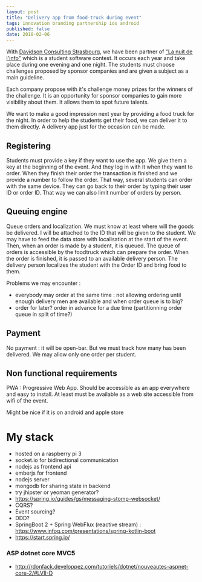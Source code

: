 ```yaml
---
layout: post
title: "Delivery app from food-truck during event"
tags: innovation branding partnership ios android
published: false
date: 2018-02-06
---
```


With [Davidson Consulting Strasbourg](https://www.davidson.fr/), we have been partner 
of ["La nuit de l'info"](https://www.nuitdelinfo.com/) which is a student software contest. It occurs each year and take place
during one evening and one night. The students must choose challenges proposed by sponsor companies and are given a
subject as a main guideline.

Each company propose with it's challenge money prizes for the winners of the challenge. It is an opportunity for 
sponsor companies to gain more visibility about them. It allows them to spot future talents.

We want to make a good impression next year by providing a food truck for the night. In order to help the students 
get their food, we can deliver it to them directly. A delivery app just for the occasion can be made.

## Registering

Students must provide a key if they want to use the app. We give them a key at the beginning of the event. And 
they log in with it when they want to order. When they finish their order the transaction is finished and we provide a number to follow the 
order. That way, several students can order with the same device. They can go back to their order by typing their user ID or order ID.
That way we can also limit number of orders by person.

## Queuing engine

Queue orders and localization.
We must know at least where will the goods be delivered. I will be attached to the ID that will be given to the student.
We may have to feed the data store with localisation at the start of the event.
Then, when an order is made by a student, it is queued. The queue of orders is accessible by the foodtruck which can prepare the order. When the order is finished, it is passed to an available delivery person. The delivery person localizes the student with the Order ID and bring food to them.

Problems we may encounter : 
- everybody may order at the same time : not allowing ordering until enough delivery men are available and when order queue is to big?
- order for later? order in advance for a due time (partitionning order queue in split of time?)

## Payment

No payment : it will be open-bar. But we must track how many has been delivered. We may allow only one order per student.

## Non functional requirements

PWA : Progressive Web App. Should be accessible as an app everywhere and easy to install.
At least must be available as a web site accessible from wifi of the event.

Might be nice if it is on android and apple store

# My stack

- hosted on a raspberry pi 3
- socket.io for bidirectional communication
- nodejs as frontend api
- emberjs for frontend
- nodejs server
- mongodb for sharing state in backend
- try jhipster or yeoman generator?
- https://spring.io/guides/gs/messaging-stomp-websocket/
- CQRS?
- Event sourcing?
- DDD?
- SpringBoot 2 + Spring WebFlux (reactive stream) : https://www.infoq.com/presentations/spring-kotlin-boot
- https://start.spring.io/

### ASP dotnet core MVC5
- http://rdonfack.developpez.com/tutoriels/dotnet/nouveautes-aspnet-core-2/#LVII-D

